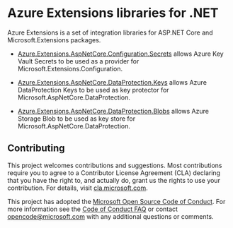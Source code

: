 # Azure Extensions libraries for .NET

Azure Extensions is a set of integration libraries for ASP.NET Core and Microsoft.Extensions packages.

- [Azure.Extensions.AspNetCore.Configuration.Secrets][configuration_secrets] allows Azure Key Vault Secrets to be used as a provider for Microsoft.Extensions.Configuration.

- [Azure.Extensions.AspNetCore.DataProtection.Keys][dataprotection_keys] allows Azure DataProtection Keys to be used as key protector for Microsoft.AspNetCore.DataProtection.

- [Azure.Extensions.AspNetCore.DataProtection.Blobs][dataprotection_blobs] allows Azure Storage Blob to be used as key store for Microsoft.AspNetCore.DataProtection.

## Contributing

This project welcomes contributions and suggestions.  Most contributions require
you to agree to a Contributor License Agreement (CLA) declaring that you have
the right to, and actually do, grant us the rights to use your contribution. For
details, visit [cla.microsoft.com][cla].

This project has adopted the [Microsoft Open Source Code of Conduct][coc].
For more information see the [Code of Conduct FAQ][coc_faq]
or contact [opencode@microsoft.com][coc_contact] with any
additional questions or comments.



<!-- LINKS -->
[configuration_secrets]: https://github.com/Azure/azure-sdk-for-net/blob/main/sdk/extensions/Azure.Extensions.AspNetCore.Configuration.Secrets/README.md
[dataprotection_keys]: https://github.com/Azure/azure-sdk-for-net/blob/main/sdk/extensions/Azure.Extensions.AspNetCore.DataProtection.Keys/README.md
[dataprotection_blobs]: https://github.com/Azure/azure-sdk-for-net/blob/main/sdk/extensions/Azure.Extensions.AspNetCore.DataProtection.Blobs/README.md
[cla]: https://cla.microsoft.com
[coc]: https://opensource.microsoft.com/codeofconduct/
[coc_faq]: https://opensource.microsoft.com/codeofconduct/faq/
[coc_contact]: mailto:opencode@microsoft.com
